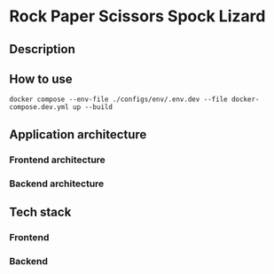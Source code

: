 # Rock Paper Scissors Spock Lizard

## Description

## How to use
```shell
docker compose --env-file ./configs/env/.env.dev --file docker-compose.dev.yml up --build
```


## Application architecture

### Frontend architecture
### Backend architecture

## Tech stack

### Frontend
### Backend
